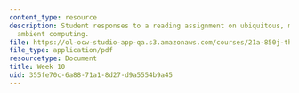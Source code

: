 ```yaml
---
content_type: resource
description: Student responses to a reading assignment on ubiquitous, mobile, and
  ambient computing.
file: https://ol-ocw-studio-app-qa.s3.amazonaws.com/courses/21a-850j-the-anthropology-of-cybercultures-spring-2009/355fe70c6a8871a18d27d9a5554b9a45_MIT21A_850Js09_week10.pdf
file_type: application/pdf
resourcetype: Document
title: Week 10
uid: 355fe70c-6a88-71a1-8d27-d9a5554b9a45
---
```

